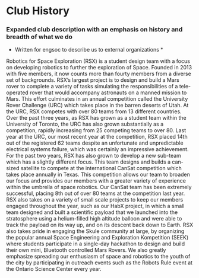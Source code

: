 # Club History
### Expanded club description with an emphasis on history and breadth of what we do
* Written for engsoc to describe us to external organizations *

Robotics for Space Exploration (RSX) is a student design team with a focus on developing robotics to further the exploration of Space. Founded in 2013 with five members, it now counts more than fourty members from a diverse set of backgrounds. RSX’s largest project is to design and build a Mars rover to complete a variety of tasks simulating the responsibilities of a tele-operated rover that would accompany astronauts on a manned mission to Mars. This effort culminates in an annual competition called the University Rover Challenge (URC) which takes place in the barren deserts of Utah. At the URC, RSX competes with over 80 teams from 13 different countries. Over the past three years, as RSX has grown as a student team within the University of Toronto, the URC has also grown substantially as a competition, rapidly increasing from 25 competing teams to over 80. Last year at the URC, our most recent year at the competition, RSX placed 14th out of the registered 62 teams despite an unfortunate and unpredictable electrical systems failure, which was certainly an impressive achievement. For the past two years, RSX has also grown to develop a new sub-team which has a slightly different focus. This team designs and builds a can-sized satellite to compete at the international CanSat competition which takes place annually in Texas. This competition allows our team to broaden our focus and provides our members with a greater variety of experience within the umbrella of space robotics. Our CanSat team has been extremely successful, placing 8th out of over 80 teams at the competition last year. RSX also takes on a variety of small scale projects to keep our members engaged throughout the year, such as our HabX project, in which a small team designed and built a scientific payload that we launched into the stratosphere using a helium-filled high altitude balloon and were able to track the payload on its way up, and on its descent back down to Earth. RSX also takes pride in engaging the Skule community at large, by organizing the popular annual Space Engineering and Exploration Kompetition (SEEK) where students participate in a single-day hackathon to design and build their own mini, Bluetooth controlled Mars Rovers. We also greatly emphasize spreading our enthusiasm of space and robotics to the youth of the city by participating in outreach events such as the Robots Rule event at the Ontario Science Center every year.
